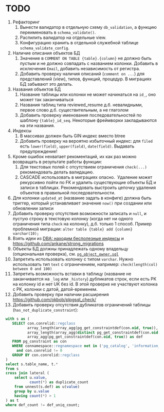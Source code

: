 # TODO

1. Рефакторинг
   1. Вынести валидатор в отдельную схему `db_validation`, а функцию переименовать в `schema_validate()`. 
   1. Распилить валидатор на отдельные view.
   1. Конфигурацию хранить в отдельной служебной таблице `schema_validate_config`.
1. Наличие описания объектов БД
   1. Значение в `COMMENT ON TABLE {table}.{column}` не должно быть пустым и не должно совпадать с названием колонки.
      Добавить в исключения `Email`, добавить независимость от регистра.   
   1. Добавить проверку наличия описаний (`comment on ...`) для представлений (view), типов, функций, процедур. В миграциях БД забывают это делать.
1. Названия объектов БД
   1. Название таблицы или колонки не может начинаться на `id_`, оно может так заканчиваться
   1. Названия таблиц типа reviewed_resume д.б. невалидными, первое слово д.б. существительным, а не глаголом
   1. Добавить проверку именования последовательностей по шаблону `{table}_id_seq`. Некоторые фреймворки закладываются на эти названия.
1. Индексы
   1. В массивах должен быть GIN индекс вместо btree
   1. Добавить проверку на вероятно избыточный индекс: для `filed` есть `lower(field)`, `upper(field)`, `date(field)`. Выдавать предупреждение!
1. Кроме ошибок нехватает рекоментаций, их как раз можно возвращать в результате работы функции:
   1. Для текстовых полей с отсутствием ограничения `check(...)` рекомендовать делать валидацию.
   1. CASCADE использовать в миграциях опасно. 
      Удаление может рекурсивно пойти по FK и удалить существующие объекты БД и записи в таблицах.
      Рекомендовать выстроить цепочку удаления объектов в правильной последовательности.
1. Для колонки `updated_at` (название задать в конфиге) должна быть триггер, который устанавливает значение `now()` при создании или обновлении записи
1. Добавить проверку отсутствия возможности записать и `null`, и пустую строку в текстовую колонку (когда нет ни одного ограничения типа `check` на колонку), д.б. только 1 способ. Пример проблемной миграции: `alter table {table} add {column} varchar(10);`
1. Взять идеи из [DBA: находим бесполезные индексы](https://habr.com/ru/company/tensor/blog/488104/) и https://github.com/ankane/strong_migrations
1. Объекты БД должны принадлежать одному владельцу (опциональная проверка), см. [`pg_object_owner.sql`](views/pg_object_owner.sql)
1. Запретить использовать колонку с типом `varchar`. Нужно использовать тип `text` с ограничением, например: `check(length(col) between 0 and 100)`
1. Запретить возможность вставки в таблицу (название не заканчивается на `_log` или `_history`) дубликатов строк, если есть PK на колонку id и нет UK без id. В этой проверке не участвуют колонка с PK, колонки с датой, датой-временем.
1. Добавить проверку при наличии расширения https://github.com/okbob/plpgsql_check/
1. Добавить проверку отсутствия дубликатов ограничений таблицы (`has_not_duplicate_constraint`):
```sql
with s as (
   SELECT con.conrelid::regclass                                                   as table_name,
          array_length(array_agg(pg_get_constraintdef(con.oid, true)), 1)          as def_count,
          array_length(array_agg(distinct pg_get_constraintdef(con.oid, true)), 1) as def_uniq_count,
          array_agg(pg_get_constraintdef(con.oid, true)) as def
   FROM pg_constraint as con
   WHERE connamespace::regnamespace not in ('pg_catalog', 'information_schema')
     and con.conrelid != 0
   GROUP BY con.conrelid::regclass
)
select s.table_name, t.*
from s
cross join lateral (
    select u.value,
           count(*) as duplicate_count
    from unnest(s.def) as u(value)
    group by u.value
    having count(*) > 1
) as t
where def_count != def_uniq_count;
```
